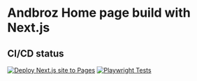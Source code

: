 # Andbroz Home page build with Next.js

## CI/CD status
[![Deploy Next.js site to Pages](https://github.com/andbroz/andbroz.github.io/actions/workflows/nextjs.yml/badge.svg)](https://github.com/andbroz/andbroz.github.io/actions/workflows/nextjs.yml)
[![Playwright Tests](https://github.com/andbroz/andbroz.github.io/actions/workflows/playwright.yml/badge.svg)](https://github.com/andbroz/andbroz.github.io/actions/workflows/playwright.yml)
